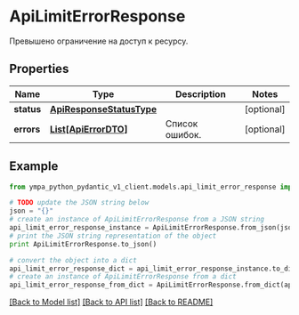 # ApiLimitErrorResponse

Превышено ограничение на доступ к ресурсу.

## Properties
Name | Type | Description | Notes
------------ | ------------- | ------------- | -------------
**status** | [**ApiResponseStatusType**](ApiResponseStatusType.md) |  | [optional] 
**errors** | [**List[ApiErrorDTO]**](ApiErrorDTO.md) | Список ошибок. | [optional] 

## Example

```python
from ympa_python_pydantic_v1_client.models.api_limit_error_response import ApiLimitErrorResponse

# TODO update the JSON string below
json = "{}"
# create an instance of ApiLimitErrorResponse from a JSON string
api_limit_error_response_instance = ApiLimitErrorResponse.from_json(json)
# print the JSON string representation of the object
print ApiLimitErrorResponse.to_json()

# convert the object into a dict
api_limit_error_response_dict = api_limit_error_response_instance.to_dict()
# create an instance of ApiLimitErrorResponse from a dict
api_limit_error_response_from_dict = ApiLimitErrorResponse.from_dict(api_limit_error_response_dict)
```
[[Back to Model list]](../README.md#documentation-for-models) [[Back to API list]](../README.md#documentation-for-api-endpoints) [[Back to README]](../README.md)


